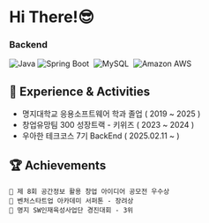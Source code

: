 <!-- Header -->
<div>
  <h1>
    Hi There!😎
  </h1>
</div>

### Backend

<p>
  <img alt="Java" src="https://img.shields.io/badge/Java-ED8B00?style=for-the-badge&logo=oracle&logoColor=white">
  <img alt="Spring Boot" src="https://img.shields.io/badge/Spring_Boot-6DB33F?style=for-the-badge&logo=spring-boot&logoColor=white">&nbsp;
  <img alt="MySQL" src="https://img.shields.io/badge/MySQL-4479A1?style=for-the-badge&logo=mysql&logoColor=white">&nbsp;
  <img alt="Amazon AWS" src="https://img.shields.io/badge/Amazon_AWS-FF9900?style=for-the-badge&logo=amazonaws&logoColor=white">
</p>

## 🚀 Experience & Activities

- 명지대학교 응용소프트웨어 학과 졸업 ( 2019 ~ 2025 )
- 창업유망팀 300 성장트랙 - 키위즈 ( 2023 ~ 2024 )
- 우아한 테크코스 7기 BackEnd ( 2025.02.11 ~ )

## 🏆 Achievements

```
🎯 제 8회 공간정보 활용 창업 아이디어 공모전 우수상
🎯 벤처스타트업 아카데미 서퍼톤 - 장려상
🎯 명지 SW인재육성사업단 경진대회 - 3위
```
